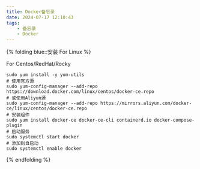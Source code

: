 ```yaml
---
title: Docker备忘录
date: 2024-07-17 12:10:43
tags:
    - 备忘录
    - Docker
---
```

{% folding blue::安装 For Linux %}

For Centos/RedHat/Rocky

``` Shell
sudo yum install -y yum-utils
# 使用官方源
sudo yum-config-manager --add-repo https://download.docker.com/linux/centos/docker-ce.repo
# 或使用Aliyun源
sudo yum-config-manager --add-repo https://mirrors.aliyun.com/docker-ce/linux/centos/docker-ce.repo
# 安装组件
sudo yum install docker-ce docker-ce-cli containerd.io docker-compose-plugin
# 启动服务
sudo systemctl start docker
# 添加到自启动
sudo systemctl enable docker
```
 
{% endfolding %}